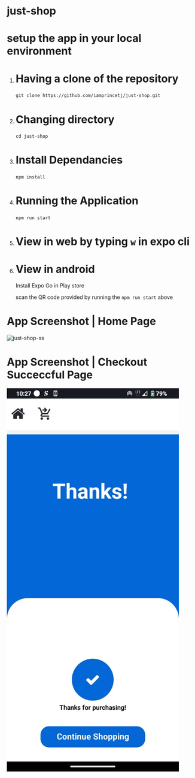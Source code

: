 # just-shop

# setup the app in your local environment

1. # Having a clone of the repository

   `git clone https://github.com/iamprincetj/just-shop.git`

2. # Changing directory

   `cd just-shop`

3. # Install Dependancies

   `npm install`

4. # Running the Application

   `npm run start`

5. # View in web by typing `w` in expo cli

6. # View in android

   Install Expo Go in Play store

   scan the QR code provided by running the `npm run start` above

# App Screenshot | Home Page

![just-shop-ss](https://github.com/iamprincetj/just-shop/assets/117754115/f3bc914c-6c0e-4401-b7f6-1efe677aad3c)

# App Screenshot | Checkout Succeccful Page

![Success-page](./assets/success.jpg)
